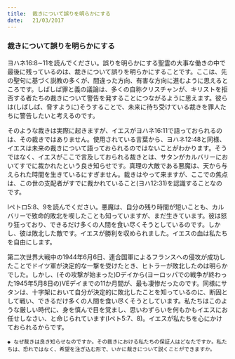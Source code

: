 ```yaml
---
title:  裁きについて誤りを明らかにする
date:   21/03/2017
---
```


### 裁きについて誤りを明らかにする

ヨハネ16:8∼11を読んでください。誤りを明らかにする聖霊の大事な働きの中で最後に残っているのは、裁きについて誤りを明らかにすることです。ここは、先の聖句に基づく説教の多くが、間違った方向、有害な方向に進むように思えるところです。しばしば罪と義の議論は、多くの自称クリスチャンが、キリストを拒否する者たちの裁きについて警告を発することにつながるように思えます。彼らは(しばしば、脅すように)そうすることで、未来に待ち受けている裁きを罪人たちに警告したいと考えるのです。

そのような裁きは実際に起きますが、イエスがヨハネ16:11で語っておられるのは、その裁きではありません。使用されている言葉から、ヨハネ12:48と同様、イエスは未来の裁きについて語っておられるのではないことがわかります。そうではなく、イエスがここで言及しておられる裁きとは、サタンがカルバリーにおいてすでに裁かれたという良き知らせです。真理の大敵である悪魔は、天から与えられた時間を生きているにすぎません。裁きはやって来ますが、ここでの焦点は、この世の支配者がすでに裁かれていること(ヨハ12:31)を認識することなのです。

Iペトロ5:8、9を読んでください。悪魔は、自分の残り時間が短いことも、カルバリーで致命的敗北を喫したことも知っていますが、まだ生きています。彼は怒り狂っており、できるだけ多くの人間を食い尽くそうとしているのです。しかし、彼は敗北した敵です。イエスが勝利を収められました。イエスの血は私たちを自由にします。

第二次世界大戦中の1944年6月6日、連合国軍によるフランスへの侵攻が成功したことでドイツ軍が決定的な一撃を受けたとき、ヒトラーが敗北したのは明らかでした。しかし、(その攻撃が始まった)Dデイから(ヨーロッパでの戦争が終わった1945年5月8日の)VEデイまでの11か月間が、最も凄惨だったのです。同様にサタンは、十字架において自分が決定的に敗北したことを知っているのに、断固として戦い、できるだけ多くの人間を食い尽くそうとしています。私たちはこのような厳しい時代に、身を慎んで目を覚まし、思いわずらいを何もかもイエスにお任せしなさい、と命じられています(Iペト5:7、8)。イエスが私たちを心にかけておられるからです。

`◆ なぜ裁きは良き知らせなのですか。その裁きにおける私たちの保証人はどなたですか。私たちは、恐れではなく、希望を注ぎ込む形で、いかに裁きについて説くことができますか。`

